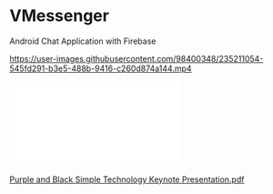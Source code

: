 # VMessenger
Android Chat Application with Firebase


https://user-images.githubusercontent.com/98400348/235211054-545fd291-b3e5-488b-9416-c260d874a144.mp4

![some discription](/ppt.pdf "some discription")

[Purple and Black Simple Technology Keynote Presentation.pdf](https://github.com/RavindraP04/VMessenger/files/11355839/Purple.and.Black.Simple.Technology.Keynote.Presentation.pdf)
